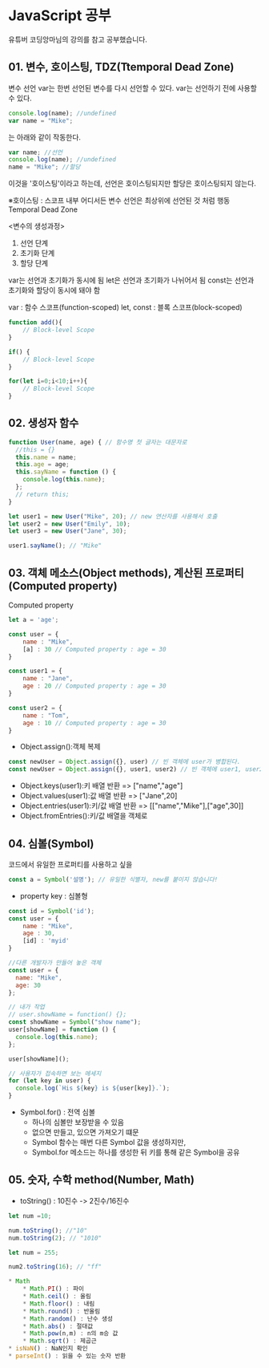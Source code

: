 # JavaScript 공부
유튜버 코딩앙마님의 강의를 참고 공부했습니다.

## 01. 변수, 호이스팅, TDZ(Ttemporal Dead Zone)
변수 선언 
var는 한번 선언된 변수를 다시 선언할 수 있다.
var는 선언하기 전에 사용할 수 있다.

``` js
console.log(name); //undefined
var name = "Mike";
```
는 아래와 같이 작동한다.
```js
var name; //선언
console.log(name); //undefined
name = "Mike"; //할당
```
이것을 '호이스팅'이라고 하는데, 선언은 호이스팅되지만 할당은 호이스팅되지 않는다.

※호이스팅 : 스코프 내부 어디서든 변수 선언은 최상위에 선언된 것 처럼 행동
Temporal Dead Zone

<변수의 생성과정>
1. 선언 단계
2. 초기화 단계
3. 할당 단계

var는 선언과 초기화가 동시에 됨
let은 선언과 초기화가 나뉘어서 됨
const는 선언과 초기화와 할당이 동시에 돼야 함

var : 함수 스코프(function-scoped)
let, const : 블록 스코프(block-scoped)

```js
function add(){
    // Block-level Scope
}

if() {
    // Block-level Scope
}

for(let i=0;i<10;i++){
    // Block-level Scope
}
```

## 02. 생성자 함수

```js
function User(name, age) { // 함수명 첫 글자는 대문자로
  //this = {}
  this.name = name;
  this.age = age;
  this.sayName = function () {
    console.log(this.name);
  };
  // return this;
}

let user1 = new User("Mike", 20); // new 연산자를 사용해서 호출
let user2 = new User("Emily", 10);
let user3 = new User("Jane", 30);

user1.sayName(); // "Mike"
```


## 03. 객체 메소스(Object methods), 계산된 프로퍼티(Computed property)

Computed property

```js
let a = 'age';

const user = {
    name : "Mike",
    [a] : 30 // Computed property : age = 30
}

const user1 = {
    name : "Jane",
    age : 20 // Computed property : age = 30
}

const user2 = {
    name : "Tom",
    age : 10 // Computed property : age = 30
}
```

* Object.assign():객체 복제
```js
const newUser = Object.assign({}, user) // 빈 객체에 user가 병합된다.
const newUser = Object.assign({}, user1, user2) // 빈 객체에 user1, user2가 병합된다.
```
* Object.keys(user1):키 배열 반환 => ["name","age"]
* Object.values(user1):값 배열 반환 => ["Jane",20]
* Object.entries(user1):키/값 배열 반환 => [["name","Mike"],["age",30]]
* Object.fromEntries():키/값 배열을 객체로

## 04. 심볼(Symbol)
코드에서 유일한 프로퍼티를 사용하고 싶을
```js
const a = Symbol('설명'); // 유일한 식별자, new를 붙이지 않습니다!
```

* property key : 심볼형
```js
const id = Symbol('id');
const user = {
    name : "Mike",
    age : 30,
    [id] : 'myid'
}

//다른 개발자가 만들어 놓은 객체
const user = {
  name: "Mike",
  age: 30
};

// 내가 작업
// user.showName = function() {};
const showName = Symbol("show name");
user[showName] = function () {
  console.log(this.name);
};

user[showName]();

// 사용자가 접속하면 보는 메세지
for (let key in user) {
  console.log(`His ${key} is ${user[key]}.`);
}

```

* Symbol.for() : 전역 심볼
    * 하나의 심볼만 보장받을 수 있음
    * 없으면 만들고, 있으면 가져오기 떄문
    * Symbol 함수는 매번 다른 Symbol 값을 생성하지만,
    * Symbol.for 메소드는 하나를 생성한 뒤 키를 통해 같은 Symbol을 공유


## 05. 숫자, 수학 method(Number, Math)

* toString() : 10진수 -> 2진수/16진수
```js
let num =10;

num.toString(); //"10"
num.toString(2); // "1010"

let num = 255;

num2.toString(16); // "ff"

* Math
    * Math.PI() : 파이
    * Math.ceil() : 올림
    * Math.floor() : 내림
    * Math.round() : 반올림
    * Math.random() : 난수 생성
    * Math.abs() : 절대값
    * Math.pow(n,m) : n의 m승 값
    * Math.sqrt() : 제곱근
* isNaN() : NaN인지 확인
* parseInt() : 읽을 수 있는 숫자 반환

